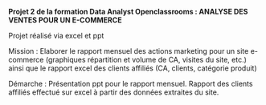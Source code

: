 **Projet 2 de la formation Data Analyst Openclassrooms : ANALYSE DES VENTES POUR UN E-COMMERCE**

Projet réalisé via excel et ppt

Mission : Elaborer le rapport mensuel des actions marketing pour un site e-commerce (graphiques répartition et volume de CA, visites du site, etc.) ainsi que le rapport excel des clients affiliés (CA, clients, catégorie produit)

Démarche : Présentation ppt pour le rapport mensuel. Rapport des clients affiliés effectué sur excel à partir des données extraites du site.
